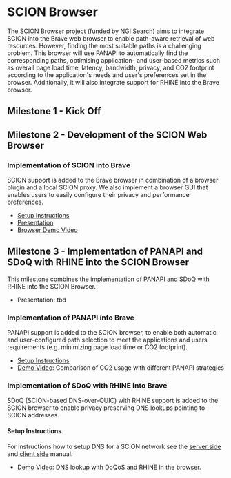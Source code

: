 # SCION Browser

The SCION Browser project (funded by [NGI Search](https://www.ngisearch.eu/view/Events/OC3Searchers)) aims to integrate SCION into the Brave web browser to enable path-aware retrieval of web resources. However, finding the most suitable paths is a challenging problem. This browser will use PANAPI to automatically find the corresponding paths, optimising application- and user-based metrics such as overall page load time, latency, bandwidth, privacy, and CO2 footprint according to the application's needs and user's preferences set in the browser. Additionally, it will also integrate support for RHINE into the Brave browser.

## Milestone 1 - Kick Off

## Milestone 2 - Development of the SCION Web Browser

### Implementation of SCION into Brave

SCION support is added to the Brave browser in combination of a browser plugin and a local SCION proxy. We also implement a browser GUI that enables users to easily configure their privacy and performance preferences.

- [Setup Instructions](setup.md)
- [Presentation](https://docs.google.com/presentation/d/1WOG8_PZ0plRXJO1rmgy-g2BhmfGkdW0j9SC0UPZ9W5M/edit?usp=sharing)
- [Browser Demo Video](https://drive.google.com/file/d/1ecuKRqZxcQujaOwI1KhVlhBcoWTv-BMv/view?usp=sharing)

## Milestone 3 - Implementation of PANAPI and SDoQ with RHINE into the SCION Browser

This milestone combines the implementation of PANAPI and SDoQ with RHINE into the SCION Browser.

- Presentation: tbd

### Implementation of PANAPI into Brave 

PANAPI support is added to the SCION browser, to enable both automatic and user-configured path selection to meet the applications and users requirements (e.g. minimizing page load time or CO2 footprint).

- [Setup Instructions](setup_panapi.md)
- [Demo Video](https://drive.google.com/file/d/135G-EysCCchllGShWgb4vI5JuiQkCZx2/view?usp=sharing): Comparison of CO2 usage with different PANAPI strategies

### Implementation of SDoQ with RHINE into Brave

SDoQ (SCION-based DNS-over-QUIC) with RHINE support is added to the SCION browser to enable privacy preserving DNS lookups pointing to SCION addresses.



#### Setup Instructions

For instructions how to setup DNS for a SCION network see the [server side ](setup_coredns.md) and [client side](setup_sdns.md) manual.


- [Demo Video](https://drive.google.com/file/d/1LaotUQNsgo6lg-GjAYnsnO0UiwVT6nit/view?resourcekey): DNS lookup with DoQoS and RHINE in the browser.
